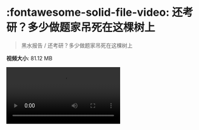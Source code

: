 # :fontawesome-solid-file-video: 还考研？多少做题家吊死在这棵树上

> 黑水报告 / 还考研？多少做题家吊死在这棵树上

**视频大小**: 81.12 MB

<div class="video"><video src="https://file.hsyhx.top/archive/黑水报告/还考研？多少做题家吊死在这棵树上.mp4" controls preload>🤔 您的浏览器不支持 video 标签</video></div>